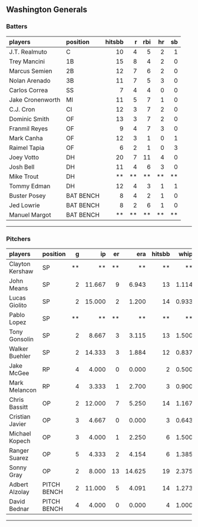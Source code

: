 ## Washington Generals

### Batters

 
|players          |position  | hitsbb|  r| rbi| hr| sb| 
|:----------------|:---------|------:|--:|---:|--:|--:| 
|J.T. Realmuto    |C         |     10|  4|   5|  2|  1| 
|Trey Mancini     |1B        |     15|  8|   4|  2|  0| 
|Marcus Semien    |2B        |     12|  7|   6|  2|  0| 
|Nolan Arenado    |3B        |     11|  7|   5|  3|  0| 
|Carlos Correa    |SS        |      7|  4|   4|  0|  0| 
|Jake Cronenworth |MI        |     11|  5|   7|  1|  0| 
|C.J. Cron        |CI        |     12|  3|   7|  2|  0| 
|Dominic Smith    |OF        |     13|  3|   7|  2|  0| 
|Franmil Reyes    |OF        |      9|  4|   7|  3|  0| 
|Mark Canha       |OF        |     12|  3|   1|  0|  1| 
|Raimel Tapia     |OF        |      6|  2|   1|  0|  3| 
|Joey Votto       |DH        |     20|  7|  11|  4|  0| 
|Josh Bell        |DH        |     11|  4|   6|  3|  0| 
|Mike Trout       |DH        |     **| **|  **| **| **| 
|Tommy Edman      |DH        |     12|  4|   3|  1|  1| 
|Buster Posey     |BAT BENCH |      8|  4|   2|  1|  0| 
|Jed Lowrie       |BAT BENCH |      8|  2|   6|  1|  0| 
|Manuel Margot    |BAT BENCH |     **| **|  **| **| **| 

* * *

### Pitchers

 
|players         |position    |  g|     ip| er|    era| hitsbb|  whip| so|  w| sv| 
|:---------------|:-----------|--:|------:|--:|------:|------:|-----:|--:|--:|--:| 
|Clayton Kershaw |SP          | **|     **| **|     **|     **|    **| **| **| **| 
|John Means      |SP          |  2| 11.667|  9|  6.943|     13| 1.114|  4|  0|  0| 
|Lucas Giolito   |SP          |  2| 15.000|  2|  1.200|     14| 0.933| 11|  1|  0| 
|Pablo Lopez     |SP          | **|     **| **|     **|     **|    **| **| **| **| 
|Tony Gonsolin   |SP          |  2|  8.667|  3|  3.115|     13| 1.500| 10|  1|  0| 
|Walker Buehler  |SP          |  2| 14.333|  3|  1.884|     12| 0.837| 17|  1|  0| 
|Jake McGee      |RP          |  4|  4.000|  0|  0.000|      2| 0.500|  4|  0|  1| 
|Mark Melancon   |RP          |  4|  3.333|  1|  2.700|      3| 0.900|  5|  0|  3| 
|Chris Bassitt   |OP          |  2| 12.000|  7|  5.250|     14| 1.167| 14|  0|  0| 
|Cristian Javier |OP          |  3|  4.667|  0|  0.000|      3| 0.643|  6|  0|  0| 
|Michael Kopech  |OP          |  3|  4.000|  1|  2.250|      6| 1.500|  5|  0|  0| 
|Ranger Suarez   |OP          |  5|  4.333|  2|  4.154|      6| 1.385|  5|  0|  2| 
|Sonny Gray      |OP          |  2|  8.000| 13| 14.625|     19| 2.375|  9|  0|  0| 
|Adbert Alzolay  |PITCH BENCH |  2| 11.000|  5|  4.091|     14| 1.273| 10|  0|  0| 
|David Bednar    |PITCH BENCH |  4|  4.000|  0|  0.000|      4| 1.000|  6|  0|  0| 


* * *


